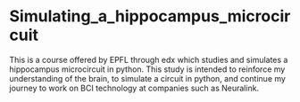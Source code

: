 # Simulating_a_hippocampus_microcircuit
This is a course offered by EPFL through edx which studies and simulates a hippocampus microcircuit in python. This study is intended to reinforce my understanding of the brain, to simulate a circuit in python, and continue my journey to work on BCI technology at companies such as Neuralink.

